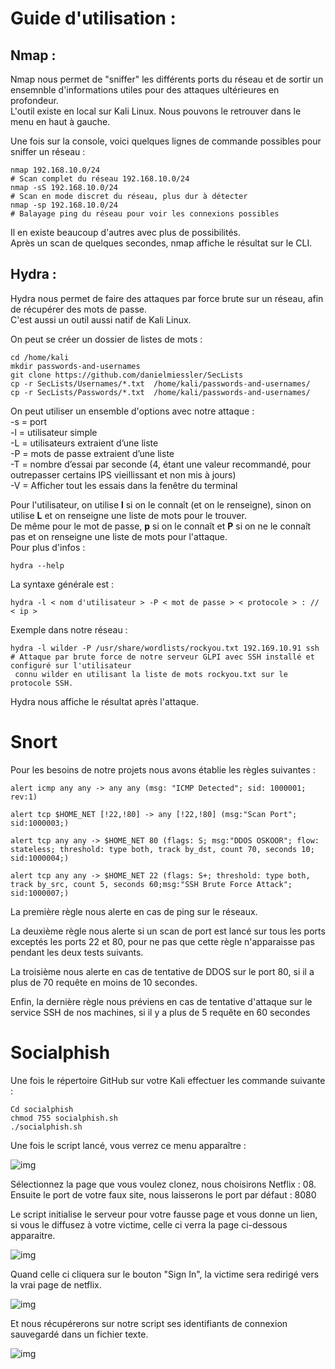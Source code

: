 # Guide d'utilisation : 

## Nmap : 

Nmap nous permet de "sniffer" les différents ports du réseau et de sortir un ensemnble d'informations utiles pour des attaques ultérieures en profondeur.   
L'outil existe en local sur Kali Linux. Nous pouvons le retrouver dans le menu en haut à gauche.

Une fois sur la console, voici quelques lignes de commande possibles pour sniffer un réseau : 
```
nmap 192.168.10.0/24
# Scan complet du réseau 192.168.10.0/24
nmap -sS 192.168.10.0/24
# Scan en mode discret du réseau, plus dur à détecter
nmap -sp 192.168.10.0/24
# Balayage ping du réseau pour voir les connexions possibles
```

Il en existe beaucoup d'autres avec plus de possibilités.   
Après un scan de quelques secondes, nmap affiche le résultat sur le CLI.  


## Hydra : 

Hydra nous permet de faire des attaques par force brute sur un réseau, afin de récupérer des mots de passe.  
C'est aussi un outil aussi natif de Kali Linux.  

On peut se créer un dossier de listes de mots : 
```
cd /home/kali 
mkdir passwords-and-usernames
git clone https://github.com/danielmiessler/SecLists
cp -r SecLists/Usernames/*.txt  /home/kali/passwords-and-usernames/
cp -r SecLists/Passwords/*.txt  /home/kali/passwords-and-usernames/
```

On peut utiliser un ensemble d'options avec notre attaque :   
    -s = port  
    -l = utilisateur simple    
    -L = utilisateurs extraient d’une liste   
    -P = mots de passe extraient d’une liste  
    -T = nombre d’essai par seconde (4, étant une valeur recommandé, pour outrepasser certains IPS vieillissant et non mis à jours)  
    -V = Afficher tout les essais dans la fenêtre du terminal   


Pour l'utilisateur, on utilise **l** si on le connaît (et on le renseigne), sinon on utilise **L** et on renseigne une liste de mots pour le trouver.   
De même pour le mot de passe, **p** si on le connaît et **P** si on ne le connaît pas et on renseigne une liste de mots pour l'attaque.  
Pour plus d'infos : 
```
hydra --help
```

La syntaxe générale est  :
```
hydra -l < nom d'utilisateur > -P < mot de passe > < protocole > : // < ip >
```

Exemple dans notre réseau : 
```
hydra -l wilder -P /usr/share/wordlists/rockyou.txt 192.169.10.91 ssh
# Attaque par brute force de notre serveur GLPI avec SSH installé et configuré sur l'utilisateur   
 connu wilder en utilisant la liste de mots rockyou.txt sur le protocole SSH.  
```

Hydra nous affiche le résultat après l'attaque.  

# Snort

Pour les besoins de notre projets nous avons établie les règles suivantes :

```
alert icmp any any -> any any (msg: "ICMP Detected"; sid: 1000001; rev:1) 

alert tcp $HOME_NET [!22,!80] -> any [!22,!80] (msg:"Scan Port"; sid:1000003;) 

alert tcp any any -> $HOME_NET 80 (flags: S; msg:"DDOS OSKOOR"; flow: stateless; threshold: type both, track by_dst, count 70, seconds 10; sid:1000004;) 

alert tcp any any -> $HOME_NET 22 (flags: S+; threshold: type both, track by_src, count 5, seconds 60;msg:"SSH Brute Force Attack"; sid:1000007;)
```

La première règle nous alerte  en cas de ping sur le réseaux.

La deuxième règle nous alerte si un scan de port est lancé sur tous les ports exceptés les ports 22 et 80, pour ne pas que cette règle n'apparaisse pas pendant les deux tests suivants.

La troisième nous alerte en cas de tentative de DDOS sur le port 80, si il a plus de 70 requête en moins de 10 secondes.

Enfin, la dernière règle nous préviens en cas de tentative d'attaque sur le service SSH de nos machines, si il y a plus de 5 requête en 60 secondes

# Socialphish

Une fois le répertoire GitHub sur votre Kali effectuer les commande suivante : 
```Shell
Cd socialphish
chmod 755 socialphish.sh
./socialphish.sh
```

Une fois le script lancé, vous verrez ce menu apparaître :

![img](https://github.com/ThomasDominici/TSSR-Projet3-Groupe_1-BuildYourInfra/blob/Ressources_Images/GHSocialPhish/Capture%20d'%C3%A9cran%202024-02-02%20112349.png?raw=true)

Sélectionnez la page que vous voulez clonez, nous choisirons Netflix : 08. 
Ensuite le port de votre faux site, nous laisserons le port par défaut : 8080

Le script initialise le serveur pour votre fausse page et vous donne un lien, si vous le diffusez à votre victime, celle ci verra la page ci-dessous apparaitre.

![img](https://github.com/ThomasDominici/TSSR-Projet3-Groupe_1-BuildYourInfra/blob/Ressources_Images/GHSocialPhish/Capture%20d'%C3%A9cran%202024-02-02%20112609.png?raw=true)

Quand celle ci cliquera sur le bouton "Sign In", la victime sera redirigé vers la vrai page de netflix.

![img](https://github.com/ThomasDominici/TSSR-Projet3-Groupe_1-BuildYourInfra/blob/Ressources_Images/GHSocialPhish/Capture%20d'%C3%A9cran%202024-02-02%20112625.png?raw=true)

Et nous récupérerons sur notre script ses identifiants de connexion sauvegardé dans un fichier texte.

![img](https://github.com/ThomasDominici/TSSR-Projet3-Groupe_1-BuildYourInfra/blob/Ressources_Images/GHSocialPhish/Capture%20d'%C3%A9cran%202024-02-02%20112402.png?raw=true)
